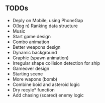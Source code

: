 ## TODOs
- Deply on Mobile, using PhoneGap
- O(log n) Ranking data structure
- Music
- Start game design
- Combo animation
- Better weapons design
- Dynamic background
- Graphic (spawn animation)
- Irregular shape collision detection for ship
- Gameover design
- Starting scene
- More wapons (bomb)
- Combine boid and asteroid logic
- Dry recyle* function
- Add chasing (scared) enemy logic